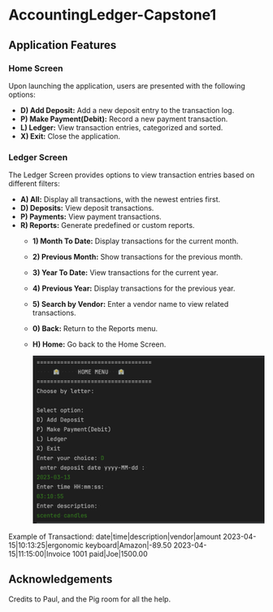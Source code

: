 # AccountingLedger-Capstone1


## Application Features

### Home Screen

Upon launching the application, users are presented with the following options:

- **D) Add Deposit:** Add a new deposit entry to the transaction log.
- **P) Make Payment(Debit):** Record a new payment transaction.
- **L) Ledger:** View transaction entries, categorized and sorted.
- **X) Exit:** Close the application.

### Ledger Screen

The Ledger Screen provides options to view transaction entries based on different filters:

- **A) All:** Display all transactions, with the newest entries first.
- **D) Deposits:** View deposit transactions.
- **P) Payments:** View payment transactions.
- **R) Reports:** Generate predefined or custom reports.
   - **1) Month To Date:** Display transactions for the current month.
   - **2) Previous Month:** Show transactions for the previous month.
   - **3) Year To Date:** View transactions for the current year.
   - **4) Previous Year:** Display transactions for the previous year.
   - **5) Search by Vendor:** Enter a vendor name to view related transactions.
   - **0) Back:** Return to the Reports menu.
   - **H) Home:** Go back to the Home Screen.
 
     ![Image Alt Text](cmndline.png)
     
Example of Transactiond: date|time|description|vendor|amount
2023-04-15|10:13:25|ergonomic keyboard|Amazon|-89.50
2023-04-15|11:15:00|Invoice 1001 paid|Joe|1500.00

 ## Acknowledgements
Credits to Paul, and the Pig room for all the help.



